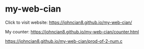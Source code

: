 # my-web-cian

Click to visit website: https://johncian8.github.io/my-web-cian/


My counter: https://johncian8.github.io/my-web-cian/counter.html

https://johncian8.github.io/my-web-cian/prod-of-2-num.c
